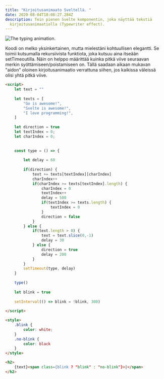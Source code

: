 ```yaml
---
title: "Kirjoitusanimaato Sveltellä. "
date: 2020-08-04T18:08:27.284Z
description: Tein pienen Svelte komponentin, joka näyttää tekstiä
  kirjoitusanimaatiolla (Typewriter effect).
---
```

![The typing animation.](/img/svelte-typing.gif "The typing animation.")

Koodi on melko yksinkertainen, mutta mielestäni kohtuullisen elegantti. Se toimii kutsumalla rekursiivista funktiota, joka kutsuu aina itseään setTimeoutilla. Näin on helppo määrittää kuinka pitkä viive seuraavan merkin syöttämiseen/poistamiseen on. Tällä saadaan aikaan mukavan "aidon" oloinen kirjoitusanimaatio verrattuna siihen, jos kaikissa väleissä olisi yhtä pitkä viive.

```html
<script>
	let text = ""
	
	let texts = [
		"Go is awesome!",
		"Svelte is awesome!",
		"I love programming!",
	]
	
	let direction = true
	let textIndex = 0;
	let charIndex = 0;
	
	
	const type = () => {
	
		let delay = 60
		
		if(direction) {
			text += texts[textIndex][charIndex]
			charIndex++
			if(charIndex >= texts[textIndex].length) {
				charIndex = 0
				textIndex++
				delay = 500
				if(textIndex >= texts.length) {
					textIndex = 0
				}
				direction = false
			}
		} else {
			if(text.length > 0) {
				text = text.slice(0,-1)
				delay = 30
			} else {
				direction = true
				delay = 200
			}
		}
		setTimeout(type, delay)
	}
	
	type()
	
	let blink = true
	
	setInterval(() => blink = !blink, 300)
	
</script>

<style>
	.blink {
		color: white;
	}
	.no-blink {
		color: black
	}
</style>

<h2>
	{text}<span class={blink ? "blink" : "no-blink"}>|</span>
</h2>
```
